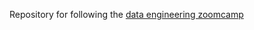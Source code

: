 Repository for following the [data engineering zoomcamp](https://github.com/DataTalksClub/data-engineering-zoomcamp/tree/main/cohorts/2025)
